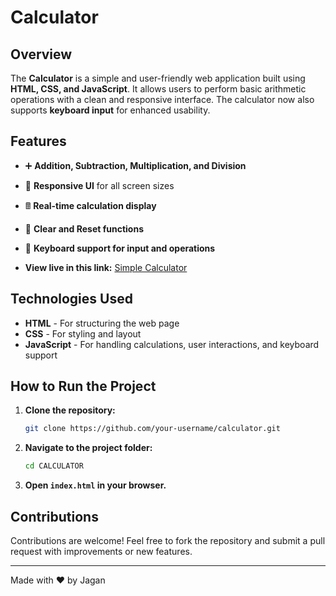 # Calculator

## Overview

The **Calculator** is a simple and user-friendly web application built using **HTML, CSS, and JavaScript**. It allows users to perform basic arithmetic operations with a clean and responsive interface. The calculator now also supports **keyboard input** for enhanced usability.

## Features

- ➕ **Addition, Subtraction, Multiplication, and Division**
- 🎨 **Responsive UI** for all screen sizes
- 🖩 **Real-time calculation display**
- 🔄 **Clear and Reset functions**
- 🎯 **Keyboard support for input and operations**

- **View live in this link:** [Simple Calculator](https://jaganparida.github.io/Calculator/)

## Technologies Used

- **HTML** - For structuring the web page
- **CSS** - For styling and layout
- **JavaScript** - For handling calculations, user interactions, and keyboard support

## How to Run the Project

1. **Clone the repository:**
   ```sh
   git clone https://github.com/your-username/calculator.git
   ```
2. **Navigate to the project folder:**
   ```sh
   cd CALCULATOR
   ```
3. **Open `index.html` in your browser.**

## Contributions

Contributions are welcome! Feel free to fork the repository and submit a pull request with improvements or new features.

---

Made with ❤️ by Jagan
